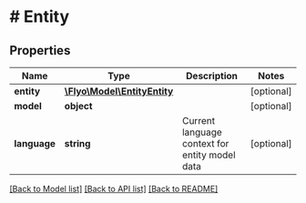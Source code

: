 # # Entity

## Properties

Name | Type | Description | Notes
------------ | ------------- | ------------- | -------------
**entity** | [**\Flyo\Model\EntityEntity**](EntityEntity.md) |  | [optional]
**model** | **object** |  | [optional]
**language** | **string** | Current language context for entity model data | [optional]

[[Back to Model list]](../../README.md#models) [[Back to API list]](../../README.md#endpoints) [[Back to README]](../../README.md)
